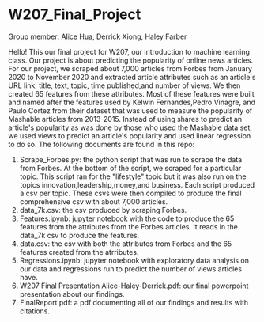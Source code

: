 # W207_Final_Project

Group member: Alice Hua, Derrick Xiong, Haley Farber

Hello! This our final project for W207, our introduction to machine learning class. Our project is about predicting the popularity of online news articles. For our project, we scraped about 7,000 articles from Forbes from January 2020 to November 2020 and extracted article attributes such as an article's URL link, title, text, topic, time published,and number of views. We then created 65 features from these attributes. Most of these features were built and named after the features used by Kelwin Fernandes,Pedro Vinagre, and Paulo Cortez from their dataset that was used to measure the popularity of Mashable articles from 2013-2015. Instead of using shares to predict an article's popularity as was done by those who used the Mashable data set, we used views to predict an article's popularity and used linear regression to do so. The following documents are found in this repo:

1) Scrape_Forbes.py: the python script that was run to scrape the data from Forbes. At the bottom of the script, we scraped for a particular topic. This script ran for the "lifestyle" topic but it was also run on the topics innovation,leadership,money,and business. Each script produced a csv per topic. These csvs were then compiled to produce the final comprehensive csv with about 7,000 articles.
2) data_7k.csv: the csv produced by scraping Forbes.
3) Features.ipynb: jupyter notebook with the code to produce the 65 features from the attributes from the Forbes articles. It reads in the data_7k csv to produce the features.
4) data.csv: the csv with both the attributes from Forbes and the 65 features created from the atrributes.
5) Regressions.ipynb: jupyter notebook with exploratory data analysis on our data and regressions run to predict the number of views articles have. 
6) W207 Final Presentation Alice-Haley-Derrick.pdf: our final powerpoint presentation about our findings.
7) FinalReport.pdf: a pdf documenting all of our findings and results with citations. 


